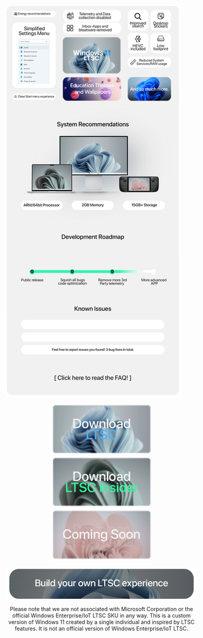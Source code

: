 [![LTSC Hero](https://github.com/LSX285/Windows11-LTSC/raw/main/Assets/LTSC_Hero.png)](https://github.com/LSX285/Windows11-LTSC/discussions/1)

<p align="center">
  <a href="https://github.com/LSX285/Windows11-LTSC/releases/latest"><img src="https://github.com/LSX285/Windows11-LTSC/raw/main/Assets/Download_LTSC.png" /></a>
  <a href="https://github.com/LSX285/Windows11-LTSC/releases/tag/INSIDER"><img src="https://github.com/LSX285/Windows11-LTSC/raw/main/Assets/Download_LTSC-Insider.png" /></a>
  <a href="https://github.com/LSX285/Windows11-LTSC/releases/tag/SERVER"><img src="https://github.com/LSX285/Windows11-LTSC/raw/main/Assets/Download_LTSC-Server.png" /></a>
  <br/><br/>
  <a href="https://github.com/LSX285/Windows11-LTSC/releases/download/v1.1.1/LTSC-Builder_setup.cmd"><img src="https://github.com/LSX285/Windows11-LTSC/raw/main/Assets/Build_Your_Own_Experience.png" /></a>
</p>

<p align="center">
Please note that we are not associated with Microsoft Corporation or the official Windows Enterprise/IoT LTSC SKU in any way. This is a custom version of Windows 11 created by a single individual and inspired by LTSC features. It is not an official version of Windows Enterprise/IoT LTSC.

</p>
